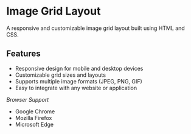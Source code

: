 # Image Grid Layout

A responsive and customizable image grid layout built using HTML and CSS.


## Features

* Responsive design for mobile and desktop devices
* Customizable grid sizes and layouts
* Supports multiple image formats (JPEG, PNG, GIF)
* Easy to integrate with any website or application


*Browser Support*

- Google Chrome
- Mozilla Firefox
- Microsoft Edge

